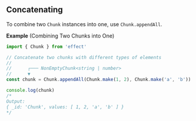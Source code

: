 ## Concatenating

To combine two `Chunk` instances into one, use `Chunk.appendAll`.

**Example** (Combining Two Chunks into One)

```ts twoslash
import { Chunk } from 'effect'

// Concatenate two chunks with different types of elements
//
//      ┌─── NonEmptyChunk<string | number>
//      ▼
const chunk = Chunk.appendAll(Chunk.make(1, 2), Chunk.make('a', 'b'))

console.log(chunk)
/*
Output:
{ _id: 'Chunk', values: [ 1, 2, 'a', 'b' ] }
*/
```
